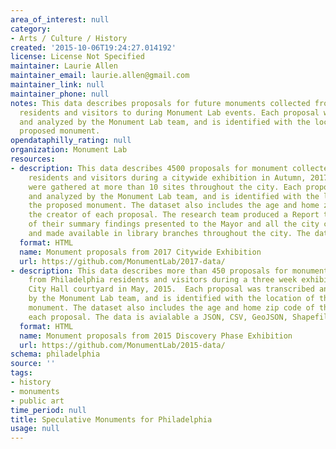 ```yaml
---
area_of_interest: null
category:
- Arts / Culture / History
created: '2015-10-06T19:24:27.014192'
license: License Not Specified
maintainer: Laurie Allen
maintainer_email: laurie.allen@gmail.com
maintainer_link: null
maintainer_phone: null
notes: This data describes proposals for future monuments collected from Philadelphia
  residents and visitors to during Monument Lab events. Each proposal was transcribed
  and analyzed by the Monument Lab team, and is identified with the location of the
  proposed monument.
opendataphilly_rating: null
organization: Monument Lab
resources:
- description: This data describes 4500 proposals for monument collected from Philadelphia
    residents and visitors during a citywide exhibition in Autumn, 2017. The proposals
    were gathered at more than 10 sites throughout the city. Each proposal was transcribed
    and analyzed by the Monument Lab team, and is identified with the location of
    the proposed monument. The dataset also includes the age and home zip code of
    the creator of each proposal. The research team produced a Report to the City
    of their summary findings presented to the Mayor and all the city commissioners,
    and made available in library branches throughout the city. The data is avialable a JSON, CSV, GeoJSON, and Shapefile.
  format: HTML
  name: Monument proposals from 2017 Citywide Exhibition
  url: https://github.com/MonumentLab/2017-data/
- description: This data describes more than 450 proposals for monument collected
    from Philadelphia residents and visitors during a three week exhibition in the
    City Hall courtyard in May, 2015.  Each proposal was transcribed and analyzed
    by the Monument Lab team, and is identified with the location of the proposed
    monument. The dataset also includes the age and home zip code of the creator of
    each proposal. The data is avialable a JSON, CSV, GeoJSON, Shapefile, and KML.
  format: HTML
  name: Monument proposals from 2015 Discovery Phase Exhibition
  url: https://github.com/MonumentLab/2015-data/
schema: philadelphia
source: ''
tags:
- history
- monuments
- public art
time_period: null
title: Speculative Monuments for Philadelphia
usage: null
---
```

